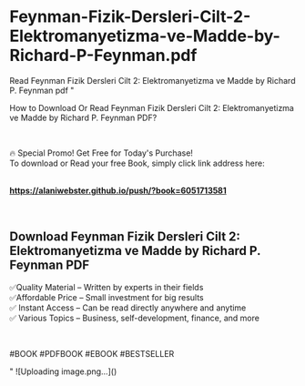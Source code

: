 # Feynman-Fizik-Dersleri-Cilt-2-Elektromanyetizma-ve-Madde-by-Richard-P-Feynman.pdf
Read Feynman Fizik Dersleri Cilt 2: Elektromanyetizma ve Madde by Richard P. Feynman pdf
"<p>How to Download Or Read Feynman Fizik Dersleri Cilt 2: Elektromanyetizma ve Madde by Richard P. Feynman PDF?</p>
<p>&nbsp;</p>
<p>&#128293;  Special Promo! Get Free for Today's Purchase!<br />To download or Read your free Book, simply click link address here:&nbsp;<br />&nbsp;</p>
<p><a href=""https://alaniwebster.github.io/push/?book=6051713581""><strong>https://alaniwebster.github.io/push/?book=6051713581</strong></a></p>
<p>&nbsp;</p>
<h2>Download Feynman Fizik Dersleri Cilt 2: Elektromanyetizma ve Madde by Richard P. Feynman PDF</h2>
<p>&#x2705;Quality Material &ndash; Written by experts in their fields<br />&#x2705;Affordable Price &ndash; Small investment for big results<br />&#x2705; Instant Access &ndash; Can be read directly anywhere and anytime<br />&#x2705; Various Topics &ndash; Business, self-development, finance, and more</p>
<p>&nbsp;</p>
<p>#BOOK #PDFBOOK #EBOOK #BESTSELLER</p>
"
![Uploading image.png…]()

